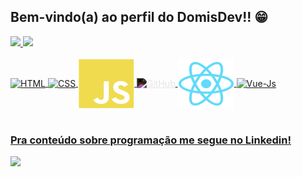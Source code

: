 ## Bem-vindo(a) ao perfil do DomisDev!! 😁

 <div>
   <a href="https://github.com/Domisnnet">
   <img height="180em" src="https://github-readme-stats.vercel.app/api?username=Domisnnet&show_icons=true&theme=tokyonight&include_all_commits=true&count_private=true"/>
   <img height="180em" src="https://github-readme-stats.vercel.app/api/top-langs/?username=Domisnnet&layout=compact&langs_count=6&theme=tokyonight"/>
</div>
    
<div style="display: inline_block"><br>
  <img align="center" alt="HTML" height="80" width="90" src="https://cdn.jsdelivr.net/gh/devicons/devicon@latest/icons/html5/html5-plain-wordmark.svg"/>
  <img align="center" alt="CSS" height="80" width="90" src="https://cdn.jsdelivr.net/gh/devicons/devicon@latest/icons/css3/css3-plain-wordmark.svg"/>
  <img align="center" alt="Js" height="80" width="90" src="https://raw.githubusercontent.com/devicons/devicon/master/icons/javascript/javascript-plain.svg">
  <picture>
    <source 
      media="(prefers-color-scheme: dark)"
      srcset="https://cdn.jsdelivr.net/gh/devicons/devicon@latest/icons/github/github-original.svg"
      style="filter: invert(1);">
    <source
      media="(prefers-color-scheme: light)"
      srcset="https://cdn.jsdelivr.net/gh/devicons/devicon@latest/icons/github/github-original.svg">
    <img 
      align="center" 
      alt="GitHub" 
      height="80" 
      width="90" 
      src="https://cdn.jsdelivr.net/gh/devicons/devicon@latest/icons/github/github-original.svg"
      style="filter: invert(1);">
  </picture>
  <img align="center" alt="React" height="80" width="90" src="https://raw.githubusercontent.com/devicons/devicon/master/icons/react/react-original.svg">
  <img align="center" alt="Vue-Js" height="80" width="90" src="https://cdn.jsdelivr.net/gh/devicons/devicon@latest/icons/vuejs/vuejs-original-wordmark.svg"/>       
</div>
 
<br>
 
### Pra conteúdo sobre programação me segue no Linkedin!
 
<div> 
  <a href="https://www.linkedin.com/in/dominique-marcelino-gon%C3%A7alves-09b871331/" target="_blank"><img src="https://img.shields.io/badge/-LinkedIn-%230077B5?style=for-the-badge&logo=linkedin&logoColor=white" target="_blank"></a>
</div>
